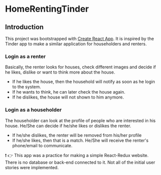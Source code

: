 # HomeRentingTinder

## Introduction
This project was bootstrapped with [Create React App](https://github.com/facebookincubator/create-react-app).
It is inspired by the Tinder app to make a similar application for householders and renters.

### Login as a renter
Basically, the renter looks for houses, check different images and decide if he likes, dislike or want to think more about the house.
- If he likes the house, then the household will notify as soon as he login to the system.
- If he wants to think, he can later check the house again.
- If he dislikes, the house will not shown to him anymore.

### Login as a householder
The householder can look at the profile of people who are interested in his house. He/She can decide if he/she likes or dislikes the renter.
- If he/she dislikes, the renter will be removed from his/her profile
- If he/she likes, then that is a match. He/She will receive the renter's phone/email to communicate.

:exclamation: :point_right: This app was a practice for making a simple React-Redux website. There is no database or back-end connected to it. Not all of the initial user stories were implemented.
